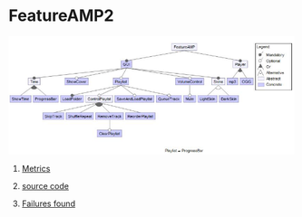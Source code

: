 # FeatureAMP2

![image](https://raw.githubusercontent.com/fischerJF/challenge/master/featureModel/FeatureAMP2.JPG)

1. [Metrics](https://github.com/fischerJF/challenge/blob/master/metrics/FeatureAMP2.csv)
 
2. [source code](https://github.com/fischerJF/challenge/tree/master/workspace_IncLing/FeatureAMP2)

3. [Failures found](https://github.com/fischerJF/challenge/blob/master/failuresFound/FeatureAmp2.csv )
